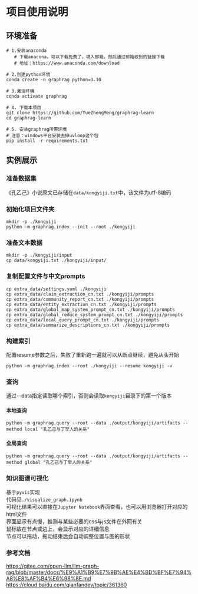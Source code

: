 
# 项目使用说明

## 环境准备
```shell
# 1.安装anaconda
   # 下载anacona，可以下载免费了，填入邮箱，然后通过邮箱收到的链接下载
   # 地址：https://www.anaconda.com/download
   
# 2.创建python环境
conda create -n graphrag python=3.10

# 3.激活环境
conda activate graphrag

# 4. 下载本项目
git clone https://github.com/YueZhengMeng/graphrag-learn
cd graphrag-learn

# 5. 安装graphrag所需环境
# 注意：windows平台安装去掉uvloop这个包
pip install -r requirements.txt
```

## 实例展示

### 准备数据集
《孔乙己》小说原文已存储在`data/kongyiji.txt`中，该文件为utf-8编码

### 初始化项目文件夹
```shell
mkdir -p ./kongyiji
python -m graphrag.index --init --root ./kongyiji
```

### 准备文本数据
```shell
mkdir -p ./kongyiji/input
cp data/kongyiji.txt ./kongyiji/input/
```

### 复制配置文件与中文prompts
```shell
cp extra_data/settings.yaml ./kongyiji
cp extra_data/claim_extraction_cn.txt ./kongyiji/prompts
cp extra_data/community_report_cn.txt ./kongyiji/prompts
cp extra_data/entity_extraction_cn.txt ./kongyiji/prompts
cp extra_data/global_map_system_prompt_cn.txt ./kongyiji/prompts
cp extra_data/global_reduce_system_prompt_cn.txt ./kongyiji/prompts
cp extra_data/local_query_prompt_cn.txt ./kongyiji/prompts
cp extra_data/summarize_descriptions_cn.txt ./kongyiji/prompts
```

### 构建索引
配置resume参数之后，失败了重新跑一遍就可以从断点继续，避免从头开始
```shell
python -m graphrag.index --root ./kongyiji --resume kongyiji -v
```

### 查询
通过--data指定读取哪个索引，否则会读取`kongyiji`目录下的第一个版本
#### 本地查询
```shell
python -m graphrag.query --root --data ./output/kongyiji/artifacts --method local "孔乙己与丁举人的关系"
```
#### 全局查询
```shell
python -m graphrag.query --root --data ./output/kongyiji/artifacts --method global "孔乙己与丁举人的关系"
```

### 知识图谱可视化
基于`pyvis`实现  
代码见`./visualize_graph.ipynb`  
可视化结果可以直接在`Jupyter Notebook`界面查看，也可以用浏览器打开对应的html文件  
界面显示有点慢，推测与某些必要的css与js文件在外网有关  
鼠标放在节点或边上，会显示对应的详细信息  
节点可以拖动，拖动结束后会自动调整位置与图的形状

### 参考文档
https://gitee.com/open-llm/llm-graph-rag/blob/master/docs/%E9%A1%B9%E7%9B%AE%E4%BD%BF%E7%94%A8%E8%AF%B4%E6%98%8E.md
https://cloud.baidu.com/qianfandev/topic/361360
